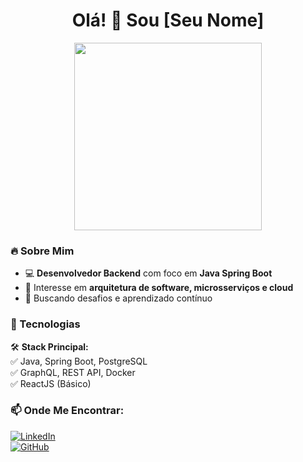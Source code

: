 <h1 align="center">Olá! 👋 Sou [Seu Nome]</h1>
<p align="center">
  <img src="https://media.giphy.com/media/l0MYGB6zVJltYi1zO/giphy.gif" width="300">
</p>

### 🔥 Sobre Mim
- 💻 **Desenvolvedor Backend** com foco em **Java Spring Boot**
- 📌 Interesse em **arquitetura de software, microsserviços e cloud**
- 🎯 Buscando desafios e aprendizado contínuo

### 🚀 Tecnologias
🛠 **Stack Principal:**  
✅ Java, Spring Boot, PostgreSQL  
✅ GraphQL, REST API, Docker  
✅ ReactJS (Básico)

### 📫 Onde Me Encontrar:
[![LinkedIn](https://img.shields.io/badge/LinkedIn-blue?style=for-the-badge&logo=linkedin)](https://www.linkedin.com/in/seu-perfil)  
[![GitHub](https://img.shields.io/badge/GitHub-black?style=for-the-badge&logo=github)](https://github.com/seu-usuario)
